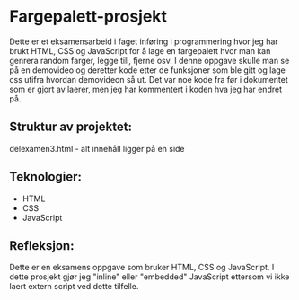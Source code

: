 # Fargepalett-prosjekt

Dette er et eksamensarbeid i faget inføring i programmering hvor jeg har brukt HTML, CSS og JavaScript for å lage en fargepalett hvor man kan genrera random farger, legge till, fjerne osv. I denne oppgave skulle man se på en demovideo og deretter kode etter de funksjoner som ble gitt og lage css utifra hvordan demovideon så ut. Det var noe kode fra før i dokumentet som er gjort av laerer, men jeg har kommentert i koden hva jeg har endret på.

## Struktur av projektet:

delexamen3.html - alt innehåll ligger på en side 

## Teknologier:

- HTML
- CSS
- JavaScript

## Refleksjon:

Dette er en eksamens oppgave som bruker HTML, CSS og JavaScript. I dette prosjekt gjør jeg "inline" eller "embedded" JavaScript ettersom vi ikke laert extern script ved dette tilfelle.



